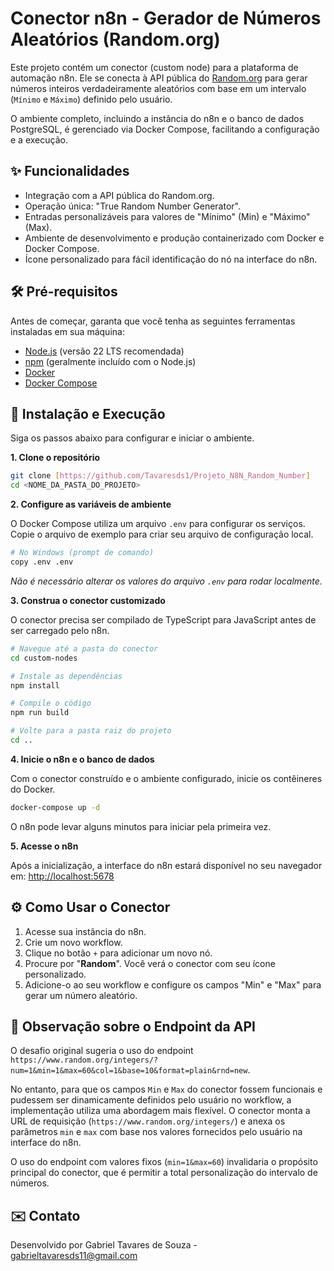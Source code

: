 # Conector n8n - Gerador de Números Aleatórios (Random.org)

Este projeto contém um conector (custom node) para a plataforma de automação n8n. Ele se conecta à API pública do [Random.org](https://www.random.org/) para gerar números inteiros verdadeiramente aleatórios com base em um intervalo (`Mínimo` e `Máximo`) definido pelo usuário.

O ambiente completo, incluindo a instância do n8n e o banco de dados PostgreSQL, é gerenciado via Docker Compose, facilitando a configuração e a execução.

## ✨ Funcionalidades

* Integração com a API pública do Random.org.
* Operação única: "True Random Number Generator".
* Entradas personalizáveis para valores de "Mínimo" (Min) e "Máximo" (Max).
* Ambiente de desenvolvimento e produção containerizado com Docker e Docker Compose.
* Ícone personalizado para fácil identificação do nó na interface do n8n.

## 🛠️ Pré-requisitos

Antes de começar, garanta que você tenha as seguintes ferramentas instaladas em sua máquina:

* [Node.js](https://nodejs.org/) (versão 22 LTS recomendada)
* [npm](https://www.npmjs.com/) (geralmente incluído com o Node.js)
* [Docker](https://www.docker.com/products/docker-desktop/)
* [Docker Compose](https://docs.docker.com/compose/install/)

## 🚀 Instalação e Execução

Siga os passos abaixo para configurar e iniciar o ambiente.

**1. Clone o repositório**
```bash
git clone [https://github.com/Tavaresds1/Projeto_N8N_Random_Number]
cd <NOME_DA_PASTA_DO_PROJETO>
```

**2. Configure as variáveis de ambiente**

O Docker Compose utiliza um arquivo `.env` para configurar os serviços. Copie o arquivo de exemplo para criar seu arquivo de configuração local.

```bash
# No Windows (prompt de comando)
copy .env .env
```
*Não é necessário alterar os valores do arquivo `.env` para rodar localmente.*

**3. Construa o conector customizado**

O conector precisa ser compilado de TypeScript para JavaScript antes de ser carregado pelo n8n.

```bash
# Navegue até a pasta do conector
cd custom-nodes

# Instale as dependências
npm install

# Compile o código
npm run build

# Volte para a pasta raiz do projeto
cd ..
```

**4. Inicie o n8n e o banco de dados**

Com o conector construído e o ambiente configurado, inicie os contêineres do Docker.

```bash
docker-compose up -d
```
O n8n pode levar alguns minutos para iniciar pela primeira vez.

**5. Acesse o n8n**

Após a inicialização, a interface do n8n estará disponível no seu navegador em:
[http://localhost:5678](http://localhost:5678)

## ⚙️ Como Usar o Conector

1.  Acesse sua instância do n8n.
2.  Crie um novo workflow.
3.  Clique no botão `+` para adicionar um novo nó.
4.  Procure por "**Random**". Você verá o conector com seu ícone personalizado.
5.  Adicione-o ao seu workflow e configure os campos "Min" e "Max" para gerar um número aleatório.

## 📝 Observação sobre o Endpoint da API

O desafio original sugeria o uso do endpoint `https://www.random.org/integers/?num=1&min=1&max=60&col=1&base=10&format=plain&rnd=new`.

No entanto, para que os campos `Min` e `Max` do conector fossem funcionais e pudessem ser dinamicamente definidos pelo usuário no workflow, a implementação utiliza uma abordagem mais flexível. O conector monta a URL de requisição (`https://www.random.org/integers/`) e anexa os parâmetros `min` e `max` com base nos valores fornecidos pelo usuário na interface do n8n.

O uso do endpoint com valores fixos (`min=1&max=60`) invalidaria o propósito principal do conector, que é permitir a total personalização do intervalo de números.

## ✉️ Contato
Desenvolvido por Gabriel Tavares de Souza - gabrieltavaresds11@gmail.com
